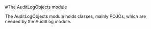 #The AuditLogObjects module

The AuditLogObjects module holds classes, mainly POJOs, which are needed by the AuditLog module.
